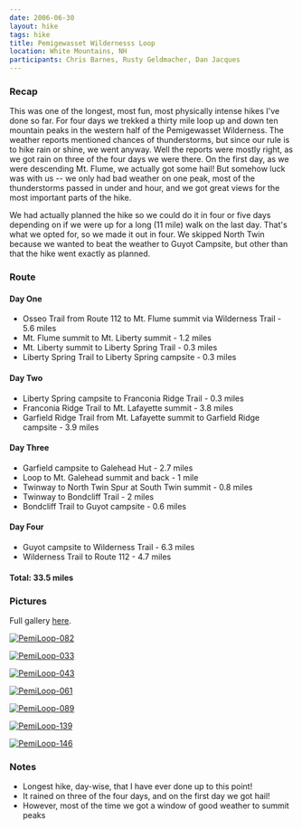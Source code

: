 ```yaml
---
date: 2006-06-30
layout: hike
tags: hike
title: Pemigewasset Wildernesss Loop
location: White Mountains, NH
participants: Chris Barnes, Rusty Geldmacher, Dan Jacques
---
```


### Recap

This was one of the longest, most fun, most physically intense hikes I've done so far. For four days we trekked a thirty mile loop up and down ten mountain peaks in the western half of the Pemigewasset Wilderness. The weather reports mentioned chances of thunderstorms, but since our rule is to hike rain or shine, we went anyway. Well the reports were mostly right, as we got rain on three of the four days we were there. On the first day, as we were descending Mt. Flume, we actually got some hail! But somehow luck was with us -- we only had bad weather on one peak, most of the thunderstorms passed in under and hour, and we got great views for the most important parts of the hike.

We had actually planned the hike so we could do it in four or five days depending on if we were up for a long (11 mile) walk on the last day. That's what we opted for, so we made it out in four. We skipped North Twin because we wanted to beat the weather to Guyot Campsite, but other than that the hike went exactly as planned.

### Route

#### Day One

  * Osseo Trail from Route 112 to Mt. Flume summit via Wilderness Trail - 5.6 miles
  * Mt. Flume summit to Mt. Liberty summit - 1.2 miles
  * Mt. Liberty summit to Liberty Spring Trail - 0.3 miles
  * Liberty Spring Trail to Liberty Spring campsite - 0.3 miles

#### Day Two

  * Liberty Spring campsite to Franconia Ridge Trail - 0.3 miles
  * Franconia Ridge Trail to Mt. Lafayette summit - 3.8 miles
  * Garfield Ridge Trail from Mt. Lafayette summit to Garfield Ridge campsite - 3.9 miles

#### Day Three

  * Garfield campsite to Galehead Hut - 2.7 miles
  * Loop to Mt. Galehead summit and back - 1 mile
  * Twinway to North Twin Spur at South Twin summit - 0.8 miles
  * Twinway to Bondcliff Trail - 2 miles
  * Bondcliff Trail to Guyot campsite  - 0.6 miles

#### Day Four

  * Guyot campsite to Wilderness Trail - 6.3 miles
  * Wilderness Trail to Route 112 - 4.7 miles

#### Total: 33.5 miles

### Pictures

Full gallery [here](http://www.flickr.com/photos/geldmacher/sets/72157594559276002/).

[![PemiLoop-082](http://farm1.static.flickr.com/167/404226054_bea514b747.jpg)](http://www.flickr.com/photos/geldmacher/404226054/)

[![PemiLoop-033](http://farm1.static.flickr.com/115/404211983_7bd66db631.jpg)](http://www.flickr.com/photos/geldmacher/404211983/)

[![PemiLoop-043](http://farm1.static.flickr.com/135/404217086_309fbccf99.jpg)](http://www.flickr.com/photos/geldmacher/404217086/)

[![PemiLoop-061](http://farm1.static.flickr.com/134/404220826_7c84aedb22.jpg)](http://www.flickr.com/photos/geldmacher/404220826/)

[![PemiLoop-089](http://farm1.static.flickr.com/184/404227394_d7add50dc3.jpg)](http://www.flickr.com/photos/geldmacher/404227394/)

[![PemiLoop-139](http://farm1.static.flickr.com/148/404238714_3c1d25cc50.jpg)](http://www.flickr.com/photos/geldmacher/404238714/)

[![PemiLoop-146](http://farm1.static.flickr.com/133/404240848_27cc5f8f0c.jpg)](http://www.flickr.com/photos/geldmacher/404240848/)

### Notes

  * Longest hike, day-wise, that I have ever done up to this point!
  * It rained on three of the four days, and on the first day we got hail!
  * However, most of the time we got a window of good weather to summit peaks
